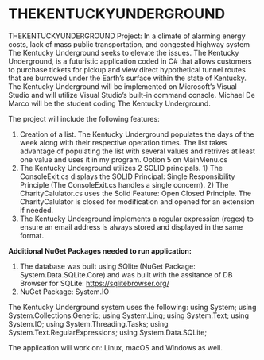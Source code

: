 # THEKENTUCKYUNDERGROUND
THEKENTUCKYUNDERGROUND
Project: In a climate of alarming energy costs, lack of mass public transportation, and congested highway system The Kentucky Underground seeks to elevate the issues. The Kentucky Underground, is a futuristic application coded in C# that allows customers to purchase tickets for pickup and view direct hypothetical tunnel routes that are burrowed under the Earth’s surface within the state of Kentucky.  The Kentucky Underground will be implemented on Microsoft’s Visual Studio and will utilize Visual Studio’s built-in command console. Michael De Marco will be the student coding The Kentucky Underground.

The project will include the following features:

1)	Creation of a list. The Kentucky Underground populates the days of the week along with their respective operation times. The list takes advantage of populating the list with several values and retrives at least one value and uses it in my program. Option 5 on MainMenu.cs
2)	The Kentucky Underground utilizes 2 SOLID principals. 1) The ConsoleExit.cs displays the SOLID Principal: Single Responsibility Principle (The ConsoleExit.cs handles a single concern). 2) The CharityCalulator.cs uses the Solid Feature: Open Closed Principle. The CharityCalulator is closed for modification and opened for an extension if needed.
3)	The Kentucky Underground implements a regular expression (regex) to ensure an email address is always stored and displayed in the same format. 

**Additional NuGet Packages needed to run application:**
1) The database was built using SQlite (NuGet Package: System.Data.SQLite.Core) and was built with the assitance of DB Browser for SQLite: https://sqlitebrowser.org/
2) NuGet Package: System.IO


The Kentucky Underground system uses the following: 
using System;
using System.Collections.Generic;
using System.Linq;
using System.Text;
using System.IO;
using System.Threading.Tasks;
using System.Text.RegularExpressions;
using System.Data.SQLite;

The application will work on: Linux, macOS and Windows as well.
